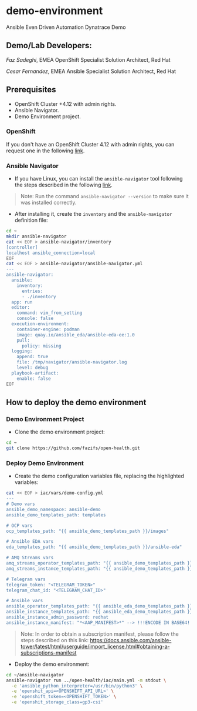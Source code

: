 # demo-environment

Ansible Even Driven Automation Dynatrace Demo

## Demo/Lab Developers:

*Faz Sadeghi*, EMEA OpenShift Specialist Solution Architect, Red Hat

*Cesar Fernandez*, EMEA Ansible Specialist Solution Architect, Red Hat

## Prerequisites

- OpenShift Cluster +4.12 with admin rights.
- Ansible Navigator.
- Demo Environment project.

### OpenShift

If you don't have an OpenShift Cluster 4.12 with admin rights, you can request one in the following [link](https://demo.redhat.com/catalog?category=Workshops&item=babylon-catalog-prod%2Fsandboxes-gpte.ocp412-wksp.prod).

### Ansible Navigator

- If you have Linux, you can install the `ansible-navigator` tool following the steps described in the following [link](https://ansible-navigator.readthedocs.io/installation/#linux).

> Note: Run the command `ansible-navigator --version` to make sure it was installed correctly.

- After installing it, create the `inventory` and the `ansible-navigator` definition file:

```sh
cd ~
mkdir ansible-navigator
cat << EOF > ansible-navigator/inventory
[controller]
localhost ansible_connection=local
EOF
cat << EOF > ansible-navigator/ansible-navigator.yml
---
ansible-navigator:
  ansible:
    inventory:
      entries:
      - ./inventory
  app: run
  editor:
    command: vim_from_setting
    console: false
  execution-environment:
    container-engine: podman
    image: quay.io/ansible_eda/ansible-eda-ee:1.0
    pull:
      policy: missing
  logging:
    append: true
    file: /tmp/navigator/ansible-navigator.log
    level: debug
  playbook-artifact:
    enable: false
EOF
```

## How to deploy the demo environment

### Demo Environment Project

- Clone the demo environment project:

```sh
cd ~
git clone https://github.com/fazifs/open-health.git
```

### Deploy Demo Environment

- Create the demo configuration variables file, replacing the highlighted variables:

```sh
cat << EOF > iac/vars/demo-config.yml
---
# Demo vars
ansible_demo_namespace: ansible-demo
ansible_demo_templates_path: templates

# OCP vars
ocp_templates_path: "{{ ansible_demo_templates_path }}/images"

# Ansible EDA vars
eda_templates_path: "{{ ansible_demo_templates_path }}/ansible-eda"

# AMQ Streams vars
amq_streams_operator_templates_path: "{{ ansible_demo_templates_path }}/amq-streams/operator"
amq_streams_instance_templates_path: "{{ ansible_demo_templates_path }}/amq-streams/instance"

# Telegram vars
telegram_token: "<TELEGRAM_TOKEN>"
telegram_chat_id: "<TELEGRAM_CHAT_ID>"

# Ansible vars
ansible_operator_templates_path: "{{ ansible_eda_demo_templates_path }}/ansible/operator"
ansible_instance_templates_path: "{{ ansible_eda_demo_templates_path }}/ansible/instance"
ansible_instance_admin_password: redhat
ansible_instance_manifest: "*<AAP_MANIFEST>*" --> !!!ENCODE IN BASE64!!!
```

> Note: In order to obtain a subscription manifest, please follow the steps described on this link: https://docs.ansible.com/ansible-tower/latest/html/userguide/import_license.html#obtaining-a-subscriptions-manifest

- Deploy the demo environment:

```sh
cd ~/ansible-navigator
ansible-navigator run ../open-health/iac/main.yml -m stdout \
  -e 'ansible_python_interpreter=/usr/bin/python3' \
  -e 'openshit_api=<OPENSHIFT_API_URL>' \
  -e 'openshift_token=<OPENSHIFT_TOKEN>' \
  -e 'openshit_storage_class=gp3-csi'
```
